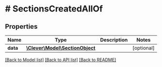 # # SectionsCreatedAllOf

## Properties

Name | Type | Description | Notes
------------ | ------------- | ------------- | -------------
**data** | [**\Clever\Model\SectionObject**](SectionObject.md) |  | [optional]

[[Back to Model list]](../../README.md#models) [[Back to API list]](../../README.md#endpoints) [[Back to README]](../../README.md)
